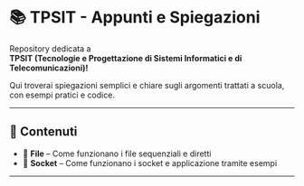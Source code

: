 # 📚 TPSIT - Appunti e Spiegazioni  

Repository dedicata a  
<strong>TPSIT (Tecnologie e Progettazione di Sistemi Informatici e di Telecomunicazioni)!</strong> 

Qui troverai spiegazioni semplici e chiare sugli argomenti trattati a scuola, con esempi pratici e codice.  

<hr>

## 📌 Contenuti  
<ul>
  <li>🔹 <strong>File</strong> – Come funzionano i file sequenziali e diretti</li>
  <li>🔹 <strong>Socket</strong> – Come funzionano i socket e applicazione tramite esempi</li>
</ul>

<hr>
